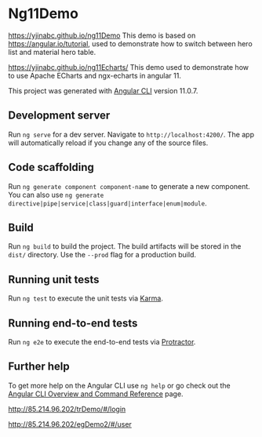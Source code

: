 # Ng11Demo

https://yjinabc.github.io/ng11Demo
This demo is based on https://angular.io/tutorial, used to demonstrate how to switch between hero list and material hero table. 

https://yjinabc.github.io/ng11Echarts/
This demo used to demonstrate how to use Apache ECharts and ngx-echarts in angular 11.

This project was generated with [Angular CLI](https://github.com/angular/angular-cli) version 11.0.7.

## Development server

Run `ng serve` for a dev server. Navigate to `http://localhost:4200/`. The app will automatically reload if you change any of the source files.

## Code scaffolding

Run `ng generate component component-name` to generate a new component. You can also use `ng generate directive|pipe|service|class|guard|interface|enum|module`.

## Build

Run `ng build` to build the project. The build artifacts will be stored in the `dist/` directory. Use the `--prod` flag for a production build.

## Running unit tests

Run `ng test` to execute the unit tests via [Karma](https://karma-runner.github.io).

## Running end-to-end tests

Run `ng e2e` to execute the end-to-end tests via [Protractor](http://www.protractortest.org/).

## Further help

To get more help on the Angular CLI use `ng help` or go check out the [Angular CLI Overview and Command Reference](https://angular.io/cli) page.


http://85.214.96.202/trDemo/#/login

http://85.214.96.202/egDemo2/#/user

